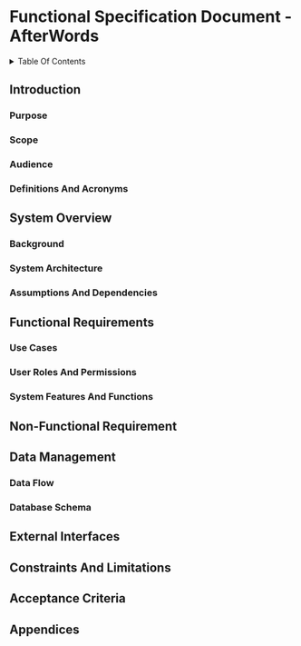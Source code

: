 <!-- TODO -->

# Functional Specification Document - AfterWords

<details>
<summary> Table Of Contents </summary>

- [Introduction](#introduction)  
    - [Purpose](#purpose)  
    - [Scope](#scope)  
    - [Audience](#audience)  
    - [Definitions And Acronyms](#definitions-and-acronyms)  
- [System Overview](#system-overview)  
    - [Background](#background)  
    - [System Architecture](#system-architecture)  
    - [Assumptions And Dependencies](#assumptions-and-dependencies)  
- [Functional Requirements](#functional-requirements)  
    - [Use Cases](#use-cases)  
    - [User Roles And Permissions](#user-roles-and-permissions)  
    - [System Features And Functions](#system-features-and-functions)  
- [Non-Functional Requirements](#non-functional-requirements)  
    - [Performance](#performance)  
    - [Security](#security)  
    - [Usability](#usability)  
    - [Availability And Reliability](#availability-and-reliability)  
- [Data Management](#data-management)  
    - [Data Flow](#data-flow)  
    - [Database Schema](#database-schema)  
- [External Interfaces](#external-interfaces)  
    - [APIs](#apis)  
    - [Third-Party Integrations](#third-party-integrations)  
    - [Hardware Interfaces](#hardware-interfaces)  
- [Constraints And Limitations](#constraints-and-limitations)  
- [Acceptance Criteria](#acceptance-criteria)  
- [Appendices](#appendices)  


</details>

## Introduction 

### Purpose  
<!-- - Briefly describe the purpose of the document and the system/product it defines.   -->

### Scope  
<!-- - Define the boundaries of the system, including what it will and will not cover.   -->

### Audience  
<!-- - Specify who the intended readers are (developers, testers, stakeholders, etc.).   -->

### Definitions And Acronyms  
<!-- - List key terms and abbreviations with their explanations.   -->

## System Overview

### Background
<!-- - Provide context for the system and why it is being developed.   -->

### System Architecture
<!-- - High-level description of how the system is structured.  
- Include diagrams if necessary.   -->

### Assumptions And Dependencies  
<!-- - Identify any external systems, services, or constraints the system depends on.   -->

## Functional Requirements

### Use Cases
<!-- - Describe major use cases and user interactions with the system.   -->

### User Roles And Permissions
<!-- - Define different user roles and their access levels.   -->

### System Features And Functions  
<!-- - Provide detailed functional requirements, such as:  
  - **Feature 1**: Description, inputs, outputs, behavior.  
  - **Feature 2**: Description, inputs, outputs, behavior.  
  - (Continue for all key functionalities.)   -->

## Non-Functional Requirement
<!-- - **Performance**: Expected response times, scalability, etc.  
- **Security**: Authentication, authorization, encryption needs.  
- **Usability**: UI/UX expectations, accessibility.  
- **Availability and Reliability**: Uptime, fault tolerance, backups.   -->

## Data Management

### Data Flow
<!-- - Describe how data moves through the system.  
- Include data flow diagrams if necessary.   -->

### Database Schema
<!-- - Define key tables and relationships if applicable.   -->

## External Interfaces
<!-- - **APIs**: Describe any APIs the system will expose or consume.  
- **Third-Party Integrations**: List any integrations with external systems.  
- **Hardware Interfaces**: Describe interactions with physical devices if applicable.   -->

## Constraints And Limitations
<!-- - Highlight known constraints, such as technology limitations or compliance requirements.   -->

## Acceptance Criteria
<!-- - Define what constitutes successful implementation and acceptance by stakeholders.   -->

## Appendices
<!-- - Any additional supporting information, such as diagrams, references, or links to related documents. -->